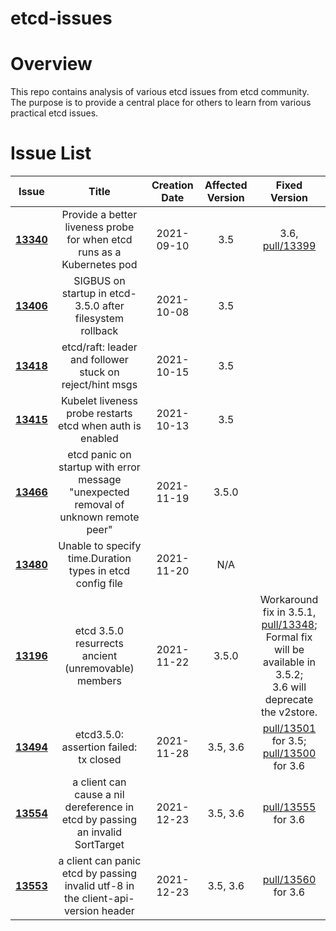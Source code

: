 etcd-issues 
======
# Overview
This repo contains analysis of various etcd issues from etcd community. The purpose is to provide a central place for others to learn from various practical etcd issues.

# Issue List
| Issue   |      Title      |  Creation Date |  Affected Version | Fixed Version |
|----------|:-------------:|:------:|:------:|:------:|
| **[13340](13340)** |  Provide a better liveness probe for when etcd runs as a Kubernetes pod | 2021-09-10 | 3.5 | 3.6, [pull/13399](https://github.com/etcd-io/etcd/pull/13399)|
| **[13406](13406)** |  SIGBUS on startup in etcd-3.5.0 after filesystem rollback | 2021-10-08 | 3.5 | |
| **[13418](13418)** |  etcd/raft: leader and follower stuck on reject/hint msgs  | 2021-10-15 | 3.5 | |
| **[13415](13415)** |  Kubelet liveness probe restarts etcd when auth is enabled  | 2021-10-13 | 3.5 | |
| **[13466](13466)** |  etcd panic on startup with error message "unexpected removal of unknown remote peer"   | 2021-11-19 | 3.5.0 | |
| **[13480](13480)** |  Unable to specify time.Duration types in etcd config file   | 2021-11-20 | N/A | |
| **[13196](13196)** |  etcd 3.5.0 resurrects ancient (unremovable) members  | 2021-11-22 | 3.5.0 | Workaround fix in 3.5.1, [pull/13348](https://github.com/etcd-io/etcd/pull/13348); <br />Formal fix will be available in 3.5.2; <br />3.6 will deprecate the v2store.|
| **[13494](13494)** |  etcd3.5.0: assertion failed: tx closed  | 2021-11-28 | 3.5, 3.6 | [pull/13501](https://github.com/etcd-io/etcd/pull/13501) for 3.5; <br /> [pull/13500](https://github.com/etcd-io/etcd/pull/13500) for 3.6 |
| **[13554](13554)** |  a client can cause a nil dereference in etcd by passing an invalid SortTarget  | 2021-12-23 | 3.5, 3.6 | [pull/13555](https://github.com/etcd-io/etcd/pull/13555) for 3.6 |
| **[13553](13553)** |  a client can panic etcd by passing invalid utf-8 in the client-api-version header  | 2021-12-23 | 3.5, 3.6 | [pull/13560](https://github.com/etcd-io/etcd/pull/13560) for 3.6 |
